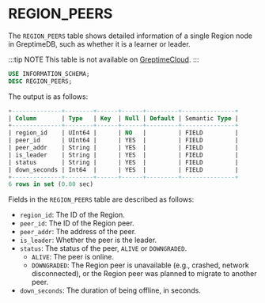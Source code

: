 # REGION_PEERS

The `REGION_PEERS` table shows detailed information of a single Region node in GreptimeDB, such as whether it is a learner or leader.

:::tip NOTE
This table is not available on [GreptimeCloud](https://greptime.cloud/).
:::

```sql
USE INFORMATION_SCHEMA;
DESC REGION_PEERS;
```

The output is as follows:

```sql
+--------------+--------+------+------+---------+---------------+
| Column       | Type   | Key  | Null | Default | Semantic Type |
+--------------+--------+------+------+---------+---------------+
| region_id    | UInt64 |      | NO   |         | FIELD         |
| peer_id      | UInt64 |      | YES  |         | FIELD         |
| peer_addr    | String |      | YES  |         | FIELD         |
| is_leader    | String |      | YES  |         | FIELD         |
| status       | String |      | YES  |         | FIELD         |
| down_seconds | Int64  |      | YES  |         | FIELD         |
+--------------+--------+------+------+---------+---------------+
6 rows in set (0.00 sec)
```

Fields in the `REGION_PEERS` table are described as follows:

- `region_id`: The ID of the Region.
- `peer_id`: The ID of the Region peer.
- `peer_addr`: The address of the peer.
- `is_leader`: Whether the peer is the leader.
- `status`: The status of the peer, `ALIVE` or `DOWNGRADED`.
  - `ALIVE`: The peer is online.
  - `DOWNGRADED`: The Region peer is unavailable (e.g., crashed, network disconnected), or the Region peer was planned to migrate to another peer.
- `down_seconds`: The duration of being offline, in seconds.
